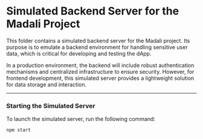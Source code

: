 # Simulated Backend Server for the Madali Project

This folder contains a simulated backend server for the Madali project. Its purpose is to emulate a backend environment for handling sensitive user data, which is critical for developing and testing the dApp.

In a production environment, the backend will include robust authentication mechanisms and centralized infrastructure to ensure security. However, for frontend development, this simulated server provides a lightweight solution for data storage and interaction.

---

### Starting the Simulated Server

To launch the simulated server, run the following command:

```bash
npm start
```
